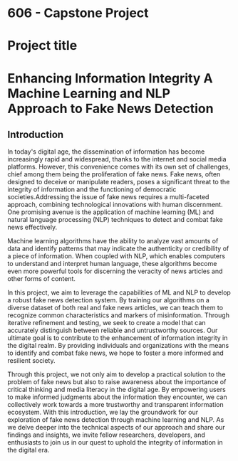 # 606 - Capstone Project 

# Project title 

# Enhancing Information Integrity A Machine Learning and NLP Approach to Fake News Detection

## Introduction
In today's digital age, the dissemination of information has become increasingly rapid and widespread, thanks to the internet and social media platforms. However, this convenience comes with its own set of challenges, chief among them being the proliferation of fake news. Fake news, often designed to deceive or manipulate readers, poses a significant threat to the integrity of information and the functioning of democratic societies.Addressing the issue of fake news requires a multi-faceted approach, combining technological innovations with human discernment. One promising avenue is the application of machine learning (ML) and natural language processing (NLP) techniques to detect and combat fake news effectively.

Machine learning algorithms have the ability to analyze vast amounts of data and identify patterns that may indicate the authenticity or credibility of a piece of information. When coupled with NLP, which enables computers to understand and interpret human language, these algorithms become even more powerful tools for discerning the veracity of news articles and other forms of content.

In this project, we aim to leverage the capabilities of ML and NLP to develop a robust fake news detection system. By training our algorithms on a diverse dataset of both real and fake news articles, we can teach them to recognize common characteristics and markers of misinformation. Through iterative refinement and testing, we seek to create a model that can accurately distinguish between reliable and untrustworthy sources. Our ultimate goal is to contribute to the enhancement of information integrity in the digital realm. By providing individuals and organizations with the means to identify and combat fake news, we hope to foster a more informed and resilient society.

Through this project, we not only aim to develop a practical solution to the problem of fake news but also to raise awareness about the importance of critical thinking and media literacy in the digital age. By empowering users to make informed judgments about the information they encounter, we can collectively work towards a more trustworthy and transparent information ecosystem. With this introduction, we lay the groundwork for our exploration of fake news detection through machine learning and NLP. As we delve deeper into the technical aspects of our approach and share our findings and insights, we invite fellow researchers, developers, and enthusiasts to join us in our quest to uphold the integrity of information in the digital era.


